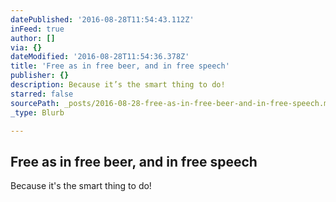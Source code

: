 ```yaml
---
datePublished: '2016-08-28T11:54:43.112Z'
inFeed: true
author: []
via: {}
dateModified: '2016-08-28T11:54:36.378Z'
title: 'Free as in free beer, and in free speech'
publisher: {}
description: Because it’s the smart thing to do!
starred: false
sourcePath: _posts/2016-08-28-free-as-in-free-beer-and-in-free-speech.md
_type: Blurb

---
```

## Free as in free beer, and in free speech

Because it's the smart thing to do!